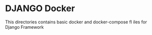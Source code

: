 <h1>DJANGO Docker</h1>

This directories contains basic docker and docker-compose fl
iles for Django Framework
